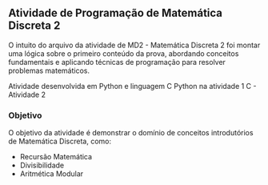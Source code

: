 
## Atividade de Programação de Matemática Discreta 2

O intuito do arquivo da atividade de MD2 - Matemática Discreta 2 foi montar uma lógica sobre o primeiro conteúdo da prova, abordando conceitos fundamentais e aplicando técnicas de programação para resolver problemas matemáticos.

Atividade desenvolvida em Python e linguagem C
Python na atividade 1
C - Atividade 2

### Objetivo
O objetivo da atividade é demonstrar o domínio de conceitos introdutórios de Matemática Discreta, como:

- Recursão Matemática
- Divisibilidade
- Aritmética Modular
